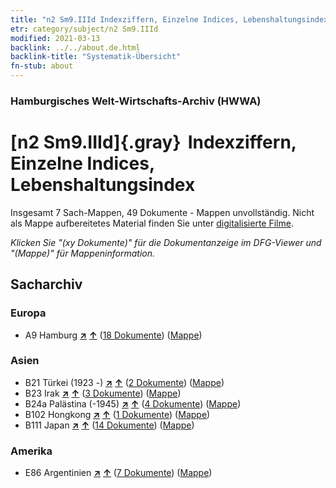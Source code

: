 ```yaml
---
title: "n2 Sm9.IIId Indexziffern, Einzelne Indices, Lebenshaltungsindex"
etr: category/subject/n2 Sm9.IIId
modified: 2021-03-13
backlink: ../../about.de.html
backlink-title: "Systematik-Übersicht"
fn-stub: about
---
```


### Hamburgisches Welt-Wirtschafts-Archiv (HWWA)
# [n2 Sm9.IIId]{.gray}&#8201; Indexziffern, Einzelne Indices, Lebenshaltungsindex&#160; 




Insgesamt 7 Sach-Mappen, 49 Dokumente - Mappen unvollständig.
Nicht als Mappe aufbereitetes Material finden Sie unter [digitalisierte Filme](/film/h1_sh).

_Klicken Sie "(xy Dokumente)" für die Dokumentanzeige im DFG-Viewer und "(Mappe)" für Mappeninformation._

## Sacharchiv




### Europa

- A9 Hamburg [**&nearr;**](../../../geo/i/140905/about.de.html "Hamburg (alle Mappen)") [**&uarr;**](../../../geo/about.de.html#A9 "Ländersystematik") (<a href="https://pm20.zbw.eu/dfgview/sh/140905,144987" title="über: Hamburg : Indexziffern, Einzelne Indices, Lebenshaltungsindex" target="_blank">18 Dokumente</a>) ([Mappe](http://purl.org/pressemappe20/folder/sh/140905,144987))

### Asien

- B21 Türkei (1923 -) [**&nearr;**](../../../geo/i/141111/about.de.html "Türkei (1923 -) (alle Mappen)") [**&uarr;**](../../../geo/about.de.html#B21 "Ländersystematik") (<a href="https://pm20.zbw.eu/dfgview/sh/141111,144987" title="über: Türkei (1923 -) : Indexziffern, Einzelne Indices, Lebenshaltungsindex" target="_blank">2 Dokumente</a>) ([Mappe](http://purl.org/pressemappe20/folder/sh/141111,144987))
- B23 Irak [**&nearr;**](../../../geo/i/141113/about.de.html "Irak (alle Mappen)") [**&uarr;**](../../../geo/about.de.html#B23 "Ländersystematik") (<a href="https://pm20.zbw.eu/dfgview/sh/141113,144987" title="über: Irak : Indexziffern, Einzelne Indices, Lebenshaltungsindex" target="_blank">3 Dokumente</a>) ([Mappe](http://purl.org/pressemappe20/folder/sh/141113,144987))
- B24a Palästina (-1945) [**&nearr;**](../../../geo/i/141115/about.de.html "Palästina (-1945) (alle Mappen)") [**&uarr;**](../../../geo/about.de.html#B24a "Ländersystematik") (<a href="https://pm20.zbw.eu/dfgview/sh/141115,144987" title="über: Palästina (-1945) : Indexziffern, Einzelne Indices, Lebenshaltungsindex" target="_blank">4 Dokumente</a>) ([Mappe](http://purl.org/pressemappe20/folder/sh/141115,144987))
- B102 Hongkong [**&nearr;**](../../../geo/i/141268/about.de.html "Hongkong (alle Mappen)") [**&uarr;**](../../../geo/about.de.html#B102 "Ländersystematik") (<a href="https://pm20.zbw.eu/dfgview/sh/141268,144987" title="über: Hongkong : Indexziffern, Einzelne Indices, Lebenshaltungsindex" target="_blank">1 Dokumente</a>) ([Mappe](http://purl.org/pressemappe20/folder/sh/141268,144987))
- B111 Japan [**&nearr;**](../../../geo/i/141272/about.de.html "Japan (alle Mappen)") [**&uarr;**](../../../geo/about.de.html#B111 "Ländersystematik") (<a href="https://pm20.zbw.eu/dfgview/sh/141272,144987" title="über: Japan : Indexziffern, Einzelne Indices, Lebenshaltungsindex" target="_blank">14 Dokumente</a>) ([Mappe](http://purl.org/pressemappe20/folder/sh/141272,144987))

### Amerika

- E86 Argentinien [**&nearr;**](../../../geo/i/141692/about.de.html "Argentinien (alle Mappen)") [**&uarr;**](../../../geo/about.de.html#E86 "Ländersystematik") (<a href="https://pm20.zbw.eu/dfgview/sh/141692,144987" title="über: Argentinien : Indexziffern, Einzelne Indices, Lebenshaltungsindex" target="_blank">7 Dokumente</a>) ([Mappe](http://purl.org/pressemappe20/folder/sh/141692,144987))


